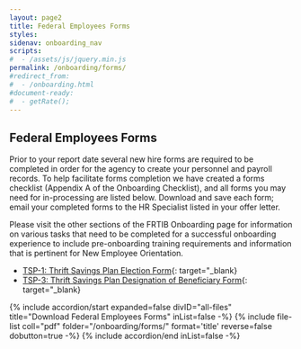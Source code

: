 ```yaml
---
layout: page2
title: Federal Employees Forms
styles:
sidenav: onboarding_nav
scripts:
#  - /assets/js/jquery.min.js
permalink: /onboarding/forms/
#redirect_from:
#  - /onboarding.html
#document-ready:
#  - getRate();
---
```


## Federal Employees Forms

Prior to your report date several new hire forms are required to be completed in order for the agency to create your personnel and payroll records. To help facilitate forms completion we have created a forms checklist (Appendix A of the Onboarding Checklist), and all forms you may need for in-processing are listed below. Download and save each form; email your completed forms to the HR Specialist listed in your offer letter.

Please visit the other sections of the FRTIB Onboarding page for information on various tasks that need to be completed for a successful onboarding experience to include pre-onboarding training requirements and information that is pertinent for New Employee Orientation.

* [TSP-1: Thrift Savings Plan Election Form](https://www.tsp.gov/forms/tsp-1.pdf){: target="_blank}
* [TSP-3: Thrift Savings Plan Designation of Beneficiary Form](https://www.tsp.gov/forms/tsp-3.pdf){: target="_blank}

<div class="usa-accordion">
{% include accordion/start expanded=false divID="all-files" title="Download Federal Employees Forms" inList=false -%}
{% include file-list coll="pdf" folder="/onboarding/forms/" format='title' reverse=false dobutton=true -%}
{% include accordion/end  inList=false -%}
</div>


<!-- CONTENT END -->
